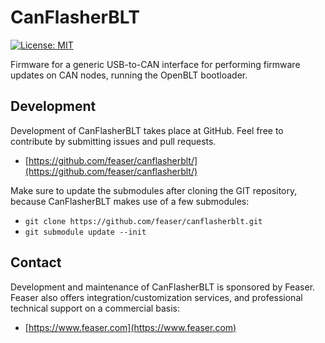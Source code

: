 # CanFlasherBLT
[![License: MIT](https://img.shields.io/badge/License-MIT-yellow.svg)](https://opensource.org/licenses/MIT)

Firmware for a generic USB-to-CAN interface for performing firmware updates on CAN nodes, running the OpenBLT bootloader.

## Development

Development of CanFlasherBLT takes place at GitHub. Feel free to contribute by submitting issues and pull requests.

* [https://github.com/feaser/canflasherblt/](https://github.com/feaser/canflasherblt/)

Make sure to update the submodules after cloning the GIT repository, because CanFlasherBLT makes use of a few submodules:

* `git clone https://github.com/feaser/canflasherblt.git`
* `git submodule update --init`

## Contact

Development and maintenance of CanFlasherBLT is sponsored by Feaser. Feaser also offers integration/customization services, and professional technical support on a commercial basis:

* [https://www.feaser.com](https://www.feaser.com)